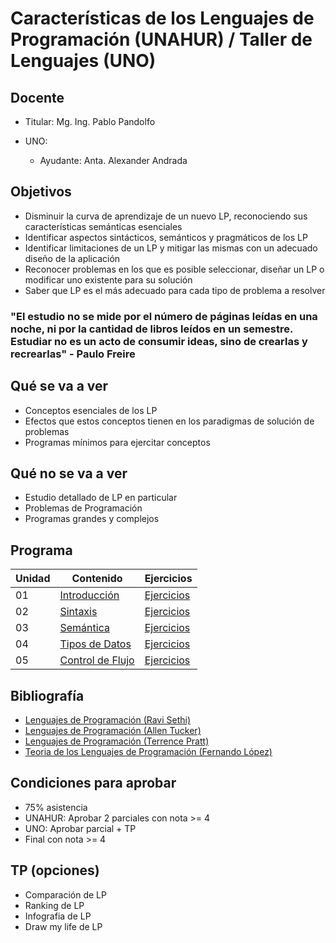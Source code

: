 # Características de los Lenguajes de Programación (UNAHUR) / Taller de Lenguajes (UNO)

## Docente

* Titular: Mg. Ing. Pablo Pandolfo

* UNO:
  * Ayudante: Anta. Alexander Andrada

## Objetivos

* Disminuir la curva de aprendizaje de un nuevo LP, reconociendo sus características semánticas esenciales
* Identificar aspectos sintácticos, semánticos y pragmáticos de los LP
* Identificar limitaciones de un LP y mitigar las mismas con un adecuado diseño de la aplicación
* Reconocer problemas en los que es posible seleccionar, diseñar un LP o modificar uno existente para su solución
* Saber que LP es el más adecuado para cada tipo de problema a resolver

### "El estudio no se mide por el número de páginas leídas en una noche, ni por la cantidad de libros leídos en un semestre. Estudiar no es un acto de consumir ideas, sino de crearlas y recrearlas" - Paulo Freire

## Qué se va a ver

* Conceptos esenciales de los LP
* Efectos que estos conceptos tienen en los paradigmas de solución de problemas
* Programas mínimos para ejercitar conceptos

## Qué no se va a ver

* Estudio detallado de LP en particular
* Problemas de Programación
* Programas grandes y complejos

## Programa

| Unidad | Contenido | Ejercicios |
| -- | -- | -- |
| 01 | [Introducción](doc/01-intro-contenido.md)     | [Ejercicios](doc/01-intro-ejercicios.md)     |
| 02 | [Sintaxis](doc/02-sintaxis-contenido.md)      | [Ejercicios](doc/02-sintaxis-ejercicios.md)  |
| 03 | [Semántica](doc/03-semantica-contenido.md)    | [Ejercicios](doc/03-semantica-ejercicios.md) |
| 04 | [Tipos de Datos](doc/04-tipos-contenido.md)   | [Ejercicios](doc/04-tipos-ejercicios.md)     |
| 05 | [Control de Flujo](doc/05-flujo-contenido.md) | [Ejercicios](doc/05-flujo-ejercicios.md)     |

## Bibliografía

* [Lenguajes de Programación (Ravi Sethi)](biblio/)
* [Lenguajes de Programación (Allen Tucker)](biblio/)
* [Lenguajes de Programación (Terrence Pratt)](biblio/)
* [Teoria de los Lenguajes de Programación (Fernando López)](biblio/)

## Condiciones para aprobar

* 75% asistencia
* UNAHUR: Aprobar 2 parciales con nota >= 4
* UNO: Aprobar parcial + TP
* Final con nota >= 4

## TP (opciones)

* Comparación de LP
* Ranking de LP
* Infografia de LP
* Draw my life de LP
